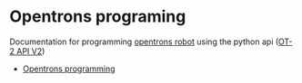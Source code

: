 # Opentrons programing

Documentation for programming [opentrons robot](https://opentrons.com/) using the python api ([OT-2 API V2](https://opentrons.com/))

- [Opentrons programming](opentrons_programming)